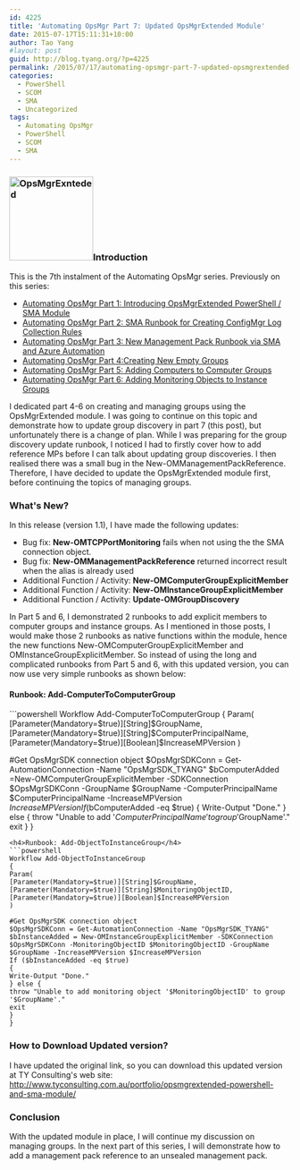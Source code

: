 ```yaml
---
id: 4225
title: 'Automating OpsMgr Part 7: Updated OpsMgrExtended Module'
date: 2015-07-17T15:11:31+10:00
author: Tao Yang
#layout: post
guid: http://blog.tyang.org/?p=4225
permalink: /2015/07/17/automating-opsmgr-part-7-updated-opsmgrextended-module/
categories:
  - PowerShell
  - SCOM
  - SMA
  - Uncategorized
tags:
  - Automating OpsMgr
  - PowerShell
  - SCOM
  - SMA
---
```

<h3><a href="http://blog.tyang.org/wp-content/uploads/2015/06/OpsMgrExnteded.png"><img class="alignleft size-thumbnail wp-image-4038" src="http://blog.tyang.org/wp-content/uploads/2015/06/OpsMgrExnteded-150x150.png" alt="OpsMgrExnteded" width="150" height="150" /></a>Introduction</h3>
This is the 7th instalment of the Automating OpsMgr series. Previously on this series:
<ul>
	<li><a href="http://blog.tyang.org/2015/06/24/automating-opsmgr-part-1-introducing-opsmgrextended-powershell-sma-module/">Automating OpsMgr Part 1: Introducing OpsMgrExtended PowerShell / SMA Module</a></li>
	<li><a href="http://blog.tyang.org/2015/06/28/automating-opsmgr-part-2-sma-runbook-for-creating-configmgr-log-collection-rules/">Automating OpsMgr Part 2: SMA Runbook for Creating ConfigMgr Log Collection Rules</a></li>
	<li><a href="http://blog.tyang.org/2015/06/30/automating-opsmgr-part-3-new-management-pack-runbook-via-sma-and-azure-automation/">Automating OpsMgr Part 3: New Management Pack Runbook via SMA and Azure Automation</a></li>
	<li><a href="http://blog.tyang.org/2015/07/02/automating-opsmgr-part-4-create-new-empty-groups/">Automating OpsMgr Part 4:Creating New Empty Groups</a></li>
	<li><a href="http://blog.tyang.org/2015/07/06/automating-opsmgr-part-5-adding-computers-to-computer-groups/">Automating OpsMgr Part 5: Adding Computers to Computer Groups</a></li>
	<li><a href="http://blog.tyang.org/2015/07/13/automating-opsmgr-part-6-adding-monitoring-objects-to-instance-groups/" target="_blank">Automating OpsMgr Part 6: Adding Monitoring Objects to Instance Groups</a></li>
</ul>
I dedicated part 4-6 on creating and managing groups using the OpsMgrExtended module. I was going to continue on this topic and demonstrate how to update group discovery in part 7 (this post), but unfortunately there is a change of plan. While I was preparing for the group discovery update runbook, I noticed I had to firstly cover how to add reference MPs before I can talk about updating group discoveries. I then realised there was a small bug in the New-OMManagementPackReference. Therefore, I have decided to update the OpsMgrExtended module first, before continuing the topics of managing groups.
<h3>What's New?</h3>
In this release (version 1.1), I have made the following updates:
<ul>
	<li>Bug fix: <strong>New-OMTCPPortMonitoring</strong> fails when not using the the SMA connection object.</li>
	<li>Bug fix: <strong>New-OMManagementPackReference</strong> returned incorrect result when the alias is already used</li>
	<li>Additional Function / Activity: <strong>New-OMComputerGroupExplicitMember</strong></li>
	<li>Additional Function / Activity: <strong>New-OMInstanceGroupExplicitMember</strong></li>
	<li>Additional Function / Activity: <strong>Update-OMGroupDiscovery</strong></li>
</ul>
In Part 5 and 6, I demonstrated 2 runbooks to add explicit members to computer groups and instance groups. As I mentioned in those posts, I would make those 2 runbooks as native functions within the module, hence the new functions New-OMComputerGroupExplicitMember and OMInstanceGroupExplicitMember. So instead of using the long and complicated runbooks from Part 5 and 6, with this updated version, you can now use very simple runbooks as shown below:
<h4>Runbook: Add-ComputerToComputerGroup</h4>
```powershell
Workflow Add-ComputerToComputerGroup
{
Param(
[Parameter(Mandatory=$true)][String]$GroupName,
[Parameter(Mandatory=$true)][String]$ComputerPrincipalName,
[Parameter(Mandatory=$true)][Boolean]$IncreaseMPVersion
)

#Get OpsMgrSDK connection object
$OpsMgrSDKConn = Get-AutomationConnection -Name "OpsMgrSDK_TYANG"
$bComputerAdded =New-OMComputerGroupExplicitMember -SDKConnection $OpsMgrSDKConn -GroupName $GroupName -ComputerPrincipalName $ComputerPrincipalName -IncreaseMPVersion $IncreaseMPVersion
If ($bComputerAdded -eq $true)
{
Write-Output "Done."
} else {
throw "Unable to add '$ComputerPrincipalName' to group '$GroupName'."
exit
}
}

```
<h4>Runbook: Add-ObjectToInstanceGroup</h4>
```powershell
Workflow Add-ObjectToInstanceGroup
{
Param(
[Parameter(Mandatory=$true)][String]$GroupName,
[Parameter(Mandatory=$true)][String]$MonitoringObjectID,
[Parameter(Mandatory=$true)][Boolean]$IncreaseMPVersion
)

#Get OpsMgrSDK connection object
$OpsMgrSDKConn = Get-AutomationConnection -Name "OpsMgrSDK_TYANG"
$bInstanceAdded = New-OMInstanceGroupExplicitMember -SDKConnection $OpsMgrSDKConn -MonitoringObjectID $MonitoringObjectID -GroupName $GroupName -IncreaseMPVersion $IncreaseMPVersion
If ($bInstanceAdded -eq $true)
{
Write-Output "Done."
} else {
throw "Unable to add monitoring object '$MonitoringObjectID' to group '$GroupName'."
exit
}
}

```
<h3>How to Download Updated version?</h3>
I have updated the original link, so you can download this updated version at TY Consulting's web site: <a title="http://www.tyconsulting.com.au/portfolio/opsmgrextended-powershell-and-sma-module/" href="http://www.tyconsulting.com.au/portfolio/opsmgrextended-powershell-and-sma-module/">http://www.tyconsulting.com.au/portfolio/opsmgrextended-powershell-and-sma-module/</a>
<h3>Conclusion</h3>
With the updated module in place, I will continue my discussion on managing groups. In the next part of this series, I will demonstrate how to add a management pack reference to an unsealed management pack.
